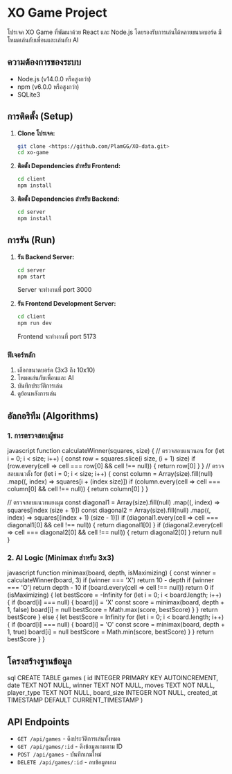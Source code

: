 # XO Game Project

โปรเจค XO Game ที่พัฒนาด้วย React และ Node.js โดยรองรับการเล่นได้หลายขนาดบอร์ด มีโหมดเล่นกับเพื่อนและเล่นกับ AI

## ความต้องการของระบบ

- Node.js (v14.0.0 หรือสูงกว่า)
- npm (v6.0.0 หรือสูงกว่า)
- SQLite3

## การติดตั้ง (Setup)

1. **Clone โปรเจค:**
   ```bash
   git clone <https://github.com/PlamGG/XO-data.git>
   cd xo-game
   ```

2. **ติดตั้ง Dependencies สำหรับ Frontend:**
   ```bash
   cd client
   npm install
   ```

3. **ติดตั้ง Dependencies สำหรับ Backend:**
   ```bash
   cd server
   npm install
   ```

## การรัน (Run)

1. **รัน Backend Server:**
   ```bash
   cd server
   npm start
   ```
   Server จะทำงานที่ port 3000

2. **รัน Frontend Development Server:**
   ```bash
   cd client
   npm run dev
   ```
   Frontend จะทำงานที่ port 5173


### ฟีเจอร์หลัก

1. เลือกขนาดบอร์ด (3x3 ถึง 10x10)
2. โหมดเล่นกับเพื่อนและ AI
3. บันทึกประวัติการเล่น
4. ดูย้อนหลังการเล่น

## อัลกอริทึม (Algorithms)

### 1. การตรวจสอบผู้ชนะ

javascript
function calculateWinner(squares, size) {
// ตรวจสอบแนวนอน
for (let i = 0; i < size; i++) {
const row = squares.slice(i size, (i + 1) size)
if (row.every(cell => cell === row[0] && cell !== null)) {
return row[0]
}
}
// ตรวจสอบแนวตั้ง
for (let i = 0; i < size; i++) {
const column = Array(size).fill(null)
.map((, index) => squares[i + (index size)])
if (column.every(cell => cell === column[0] && cell !== null)) {
return column[0]
}
}

// ตรวจสอบแนวทแยงมุม
const diagonal1 = Array(size).fill(null)
.map((, index) => squares[index (size + 1)])
const diagonal2 = Array(size).fill(null)
.map((, index) => squares[(index + 1) (size - 1)])
if (diagonal1.every(cell => cell === diagonal1[0] && cell !== null)) {
return diagonal1[0]
}
if (diagonal2.every(cell => cell === diagonal2[0] && cell !== null)) {
return diagonal2[0]
}
return null
}

### 2. AI Logic (Minimax สำหรับ 3x3)


javascript
function minimax(board, depth, isMaximizing) {
const winner = calculateWinner(board, 3)
if (winner === 'X') return 10 - depth
if (winner === 'O') return depth - 10
if (board.every(cell => cell !== null)) return 0
if (isMaximizing) {
let bestScore = -Infinity
for (let i = 0; i < board.length; i++) {
if (board[i] === null) {
board[i] = 'X'
const score = minimax(board, depth + 1, false)
board[i] = null
bestScore = Math.max(score, bestScore)
}
}
return bestScore
} else {
let bestScore = Infinity
for (let i = 0; i < board.length; i++) {
if (board[i] === null) {
board[i] = 'O'
const score = minimax(board, depth + 1, true)
board[i] = null
bestScore = Math.min(score, bestScore)
}
}
return bestScore
}
}


## โครงสร้างฐานข้อมูล

sql
CREATE TABLE games (
id INTEGER PRIMARY KEY AUTOINCREMENT,
date TEXT NOT NULL,
winner TEXT NOT NULL,
moves TEXT NOT NULL,
player_type TEXT NOT NULL,
board_size INTEGER NOT NULL,
created_at TIMESTAMP DEFAULT CURRENT_TIMESTAMP
)


## API Endpoints

- `GET /api/games` - ดึงประวัติการเล่นทั้งหมด
- `GET /api/games/:id` - ดึงข้อมูลเกมตาม ID
- `POST /api/games` - บันทึกเกมใหม่
- `DELETE /api/games/:id` - ลบข้อมูลเกม
